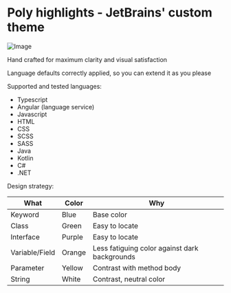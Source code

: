 # Poly highlights - JetBrains' custom  theme


![Image]( https://raw.githubusercontent.com/Polyterative/Poly-highlights/master/Examples/Typescript%20%2B%20RxJS%20.png )

Hand crafted for maximum clarity and visual satisfaction

Language defaults correctly applied, so you can extend it as you please

Supported and tested languages:

- Typescript
- Angular (language service)
- Javascript
- HTML
- CSS
- SCSS
- SASS
- Java
- Kotlin
- C#
- .NET

Design strategy:


| What           	| Color  	| Why                                           	|
|----------------	|--------	|-----------------------------------------------	|
| Keyword        	| Blue   	| Base color                                    	|
| Class          	| Green  	| Easy to locate                                	|
| Interface      	| Purple 	| Easy to locate                                	|
| Variable/Field 	| Orange 	| Less fatiguing color against dark backgrounds 	|
| Parameter      	| Yellow 	| Contrast with method body                     	|
| String         	| White  	| Contrast, neutral color                       	|
